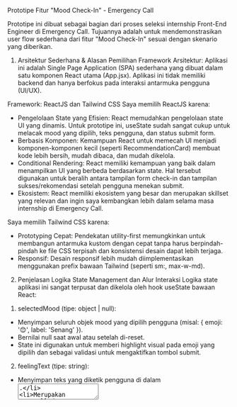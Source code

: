 Prototipe Fitur "Mood Check-In" - Emergency Call

Prototipe ini dibuat sebagai bagian dari proses seleksi internship Front-End Engineer di Emergency Call. Tujuannya adalah untuk mendemonstrasikan user flow sederhana dari fitur "Mood Check-In" sesuai dengan skenario yang diberikan.

1. Arsitektur Sederhana & Alasan Pemilihan Framework
Arsitektur:
Aplikasi ini adalah Single Page Application (SPA) sederhana yang dibuat dalam satu komponen React utama (App.jsx). Aplikasi ini tidak memiliki backend dan hanya berfokus pada interaksi antarmuka pengguna (UI/UX).

Framework: ReactJS dan Tailwind CSS
Saya memilih ReactJS karena:
- Pengelolaan State yang Efisien: React memudahkan pengelolaan state UI yang dinamis. Untuk prototipe ini, useState sudah sangat cukup untuk melacak mood yang dipilih, teks pengguna, dan status submit form.
- Berbasis Komponen: Kemampuan React untuk memecah UI menjadi komponen-komponen kecil (seperti RecommendationCard) membuat kode lebih bersih, mudah dibaca, dan mudah dikelola.
- Conditional Rendering: React memiliki kemampuan yang baik dalam menampilkan UI yang berbeda berdasarkan state. Hal tersebut digunakan untuk beralih antara tampilan form check-in dan tampilan sukses/rekomendasi setelah pengguna menekan submit.
- Ekosistem: React memiliki ekosistem yang besar dan merupakan skillset yang relevan dan ingin saya kembangkan lebih dalam selama masa internship di Emergency Call.

Saya memilih Tailwind CSS karena:
- Prototyping Cepat: Pendekatan utility-first memungkinkan untuk membangun antarmuka kustom dengan cepat tanpa harus berpindah-pindah ke file CSS terpisah dan konsistensi desain dapat lebih terjaga.
- Responsif: Desain responsif lebih mudah diimplementasikan menggunakan prefix bawaan Tailwind (seperti sm:, max-w-md).

2. Penjelasan Logika State Management dan Alur Interaksi
Logika state aplikasi ini sangat terpusat dan dikelola oleh hook useState bawaan React:
1) selectedMood (tipe: object | null):
- Menyimpan seluruh objek mood yang dipilih pengguna (misal: { emoji: '😊', label: 'Senang' }).
- Bernilai null saat awal atau setelah di-reset.
- State ini digunakan untuk memberi highlight visual pada emoji yang dipilih dan sebagai validasi untuk mengaktifkan tombol submit.

2) feelingText (tipe: string):
- Menyimpan teks yang diketik pengguna di dalam <textarea>.
- Merupakan controlled component standar.

3) isSubmitted (tipe: boolean):
- Merupakan state utama yang mengontrol alur aplikasi.
- false (default): Menampilkan form "Mood Check-In".
- true: Menampilkan notifikasi sukses dan placeholder "Recommendation Cards".
- Nilainya diubah menjadi true di dalam handler handleSubmit.

Alur Interaksi:
1) Pengguna memilih emoji. State selectedMood diperbarui.
2) Tombol "Submit" menjadi aktif (disabled={!selectedMood}).
3) Pengguna (opsional) mengisi textarea. State feelingText diperbarui setiap kali ada ketikan.
4) Pengguna menekan "Submit".
5) Fungsi handleSubmit mengubah isSubmitted menjadi true.
6) React secara otomatis me-render ulang UI untuk menampilkan tampilan "Sukses" karena adanya conditional rendering ({isSubmitted ? ... : ...}).

3. Pendekatan Desain untuk User Comfort & Mental Wellness
Desain prototipe ini dibuat untuk mendukung kenyamanan pengguna, terutama mereka yang mungkin sedang merasa cemas:
1) Palet Warna yang Menenangkan: Sesuai instruksi, aplikasi menggunakan warna dominan abu-abu muda (#F5F6FA) dan putih (#FFFFFF) untuk menciptakan kesan bersih dan tenang. Warna biru (#4D90FE) hanya digunakan sebagai aksen untuk tombol aksi utama, memberikan arahan yang jelas tanpa terlalu mencolok.
2) Interaksi yang Jelas & Sederhana: Alurnya dibuat linear. Pengguna hanya perlu satu klik (emoji) untuk bisa lanjut. Penggunaan emoji yang besar dan familiar mengurangi beban kognitif (pengguna tidak perlu membaca banyak teks untuk mengidentifikasi perasaan).
3) Bahasa yang Empatik: Teks seperti "Bagaimana perasaanmu hari ini?" dan "Terima kasih telah mengungkapkan!" dipilih untuk memberikan kesan suportif dan memvalidasi perasaan pengguna.
4) Banyak Whitespace (Ruang Kosong): Desain kartu utama memiliki banyak padding dan margin (ruang kosong) di sekeliling elemen. Hal tersebut agar mencegah UI terasa sempit atau penuh sesak, yang bisa memicu kecemasan.
5) Akses Cepat ke Bantuan: Sesuai skenario, setelah pengguna selesai check-in, mereka tidak dibiarkan "menggantung". Aplikasi langsung memberikan placeholder aksi yang jelas ("Bicara dengan AI" / "Jadwalkan Sesi"), memberikan rasa aman bahwa bantuan selalu tersedia jika diperlukan.